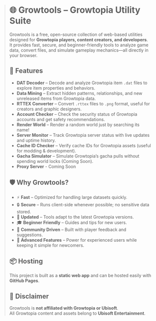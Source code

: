 > # 🌐 Growtools – Growtopia Utility Suite
>
> Growtools is a free, open-source collection of web-based utilities designed for **Growtopia players, content creators, and developers**.  
> It provides fast, secure, and beginner-friendly tools to analyze game data, convert files, and simulate gameplay mechanics—all directly in your browser.
>
> ## 🚀 Features
> - **DAT Decoder** – Decode and analyze Growtopia item `.dat` files to explore item properties and behaviors.  
> - **Data Mining** – Extract hidden patterns, relationships, and new unreleased items from Growtopia data.  
> - **RTTEX Converter** – Convert `.rttex` files to `.png` format, useful for creators and graphic designers.  
> - **Account Checker** – Check the security status of Growtopia accounts and get safety recommendations.  
> - **Render World** – Render a random world just by searching its name!
> - **Server Monitor** – Track Growtopia server status with live updates and uptime history.  
> - **Cache ID Checker** – Verify cache IDs for Growtopia assets (useful for modding & development).  
> - **Gacha Simulator** – Simulate Growtopia’s gacha pulls without spending world locks (Coming Soon).
> - **Proxy Server** - Coming Soon
>  
> ## 🛡 Why Growtools?
> - ⚡ **Fast** – Optimized for handling large datasets quickly.  
> - 🔒 **Secure** – Runs client-side whenever possible; no sensitive data stored.  
> - 🔄 **Updated** – Tools adapt to the latest Growtopia versions.  
> - 🎓 **Beginner Friendly** – Guides and tips for new users.  
> - 👥 **Community Driven** – Built with player feedback and suggestions.  
> - 🚀 **Advanced Features** – Power for experienced users while keeping it simple for newcomers.  
>
> ## 📦 Hosting
> This project is built as a **static web app** and can be hosted easily with **GitHub Pages**.  
>
> ## 📌 Disclaimer
> Growtools is **not affiliated with Growtopia or Ubisoft**.  
> All Growtopia content and assets belong to **Ubisoft Entertainment**.
